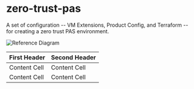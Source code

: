 # zero-trust-pas
A set of configuration -- VM Extensions, Product Config, and Terraform -- for creating a zero trust PAS environment.

![Reference Diagram](https://drive.google.com/open?id=1B1jpkAuZ3jlOkDrNO6HdxBISBI9LVuVX "Reference Diagram")


| First Header  | Second Header |
| ------------- | ------------- |
| Content Cell  | Content Cell  |
| Content Cell  | Content Cell  |
